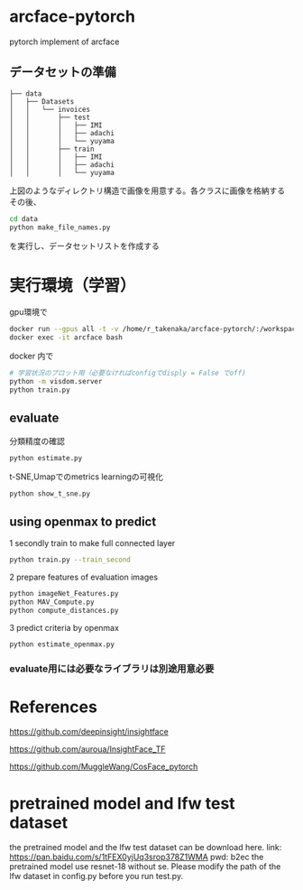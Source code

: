 # arcface-pytorch
pytorch implement of arcface 


## データセットの準備
```
├── data
│   ├── Datasets
│   │   └── invoices
│   │       ├── test
│   │       │   ├── IMI
│   │       │   ├── adachi
│   │       │   └── yuyama
│   │       ├── train
│   │       │   ├── IMI
│   │       │   ├── adachi
│   │       │   └── yuyama

```
上図のようなディレクトリ構造で画像を用意する。各クラスに画像を格納する
その後、
```bash
cd data
python make_file_names.py
```
を実行し、データセットリストを作成する

# 実行環境（学習）


gpu環境で
```bash
docker run --gpus all -t -v /home/r_takenaka/arcface-pytorch/:/workspace/arcface-pytorch --name arcface -d -p 8097:8097 pytorch bash
docker exec -it arcface bash
```
docker 内で
```bash
# 学習状況のプロット用（必要なければconfigでdisply = False でoff)
python -m visdom.server
python train.py
```

##  evaluate
分類精度の確認
```bash
python estimate.py
```
t-SNE,Umapでのmetrics learningの可視化
```bash
python show_t_sne.py
```

## using openmax to predict

1 secondly train to make full connected layer
```bash
python train.py --train_second
```
2 prepare features of evaluation images
```bash
python imageNet_Features.py
python MAV_Compute.py
python compute_distances.py
```
3 predict criteria by openmax
```bash
python estimate_openmax.py
```


### evaluate用には必要なライブラリは別途用意必要



# References
https://github.com/deepinsight/insightface

https://github.com/auroua/InsightFace_TF

https://github.com/MuggleWang/CosFace_pytorch

# pretrained model and lfw test dataset
the pretrained model and the lfw test dataset can be download here. link: https://pan.baidu.com/s/1tFEX0yjUq3srop378Z1WMA pwd: b2ec
the pretrained model use resnet-18 without se. Please modify the path of the lfw dataset in config.py before you run test.py.
